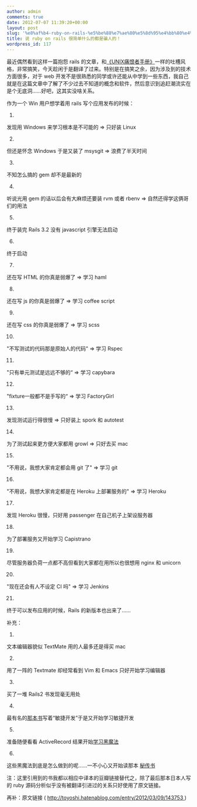 ```yaml
---
author: admin
comments: true
date: 2012-07-07 11:39:20+00:00
layout: post
slug: '%e8%af%b4-ruby-on-rails-%e5%be%88%e7%ae%80%e5%8d%95%e4%bb%80%e4%b9%88%e7%9a%84%e9%83%bd%e6%98%af%e9%aa%97%e4%ba%ba%e7%9a%84%ef%bc%81'
title: 说 ruby on rails 很简单什么的都是骗人的！
wordpress_id: 117
---
```


最近偶然看到这样一篇抱怨 rails 的文章，和[《UNIX痛恨者手册》](http://en.wikipedia.org/wiki/The_UNIX-HATERS_Handbook)一样的吐槽风格，非常搞笑，今天趁闲于是翻译了过来。特别是在搞笑之余，因为涉及到的技术方面很多，对于 web 开发不是很熟悉的同学或许还能从中学到一些东西，我自己就是在这篇文章中了解了不少过去不知道的概念和软件，然后意识到追赶潮流实在是个无底洞……好吧，这其实没啥关系。






<!--more-->






作为一个 Win 用户想学着用 rails 写个应用发布的时候：









  1. 
发现用 Windows 来学习根本是不可能的 => 只好装 Linux





  2. 
但还是怀念 Windows 于是又装了 msysgit => 浪费了半天时间





  3. 
不知怎么搞的 gem 却不是最新的





  4. 
听说光用 gem 的话以后会有大麻烦还要装 rvm 或者 rbenv => 自然还得学这俩哥们的用法





  5. 
终于装完 Rails 3.2 没有 javascript 引擎无法启动





  6. 
终于启动





  7. 
还在写 HTML 的你真是弱爆了 => 学习 haml





  8. 
还在写 js 的你真是弱爆了 => 学习 coffee script





  9. 
还在写 css 的你真是弱爆了 => 学习 scss





  10. 
"不写测试的代码那是原始人的代码" => 学习 Rspec





  11. 
"只有单元测试是远远不够的“ => 学习 capybara





  12. 
"fixture一般都不是手写的“ => 学习 FactoryGirl





  13. 
发现测试运行得很慢 => 只好装上 spork 和 autotest





  14. 
为了测试起来更方便大家都用 growl => 只好去买 mac





  15. 
"不用说，我想大家肯定都会用 git 了" => 学习 git





  16. 
"不用说，我想大家肯定都是在 Heroku 上部署服务的" => 学习 Heroku





  17. 
发现 Heroku 很慢，只好用 passenger 在自己机子上架设服务器





  18. 
为了部署服务又开始学习 Capistrano





  19. 
尽管服务器负荷一点都不高但看到大家都在用所以也很想用 nginx 和 unicorn





  20. 
"现在还会有人不设定 CI 吗" => 学习 Jenkins





  21. 
终于可以发布应用的时候，Rails 的新版本也出来了……









补充：









  1. 
文本编辑器貌似 TextMate 用的人最多还是得买 mac





  2. 
用了一阵的 Textmate 却经常看到 Vim 和 Emacs 只好开始学习编辑器





  3. 
买了一堆 Rails2 书发现毫无用处





  4. 
最有名的[那本书](http://book.douban.com/subect/2123092/)写着“敏捷开发”于是又开始学习敏捷开发





  5. 
准备随便看看 ActiveRecord 结果开始[学习黑魔法](http://book.douban.com/subject/7056800/)





  6. 
这些黑魔法到底是怎么做到的呢……一不小心又开始读那本 [秘传书](http://i.loveruby.net/ja/rhg/book/)









注：这里引用到的书我都以相应中译本的豆瓣链接替代之，除了最后那本日本人写的 ruby 源码分析似乎没有被翻译引进过的关系只好使用了原文链接。







再补：原文链接 ( [http://toyoshi.hatenablog.com/entry/2012/03/09/143753 ](http://toyoshi.hatenablog.com/entry/2012/03/09/143753))




